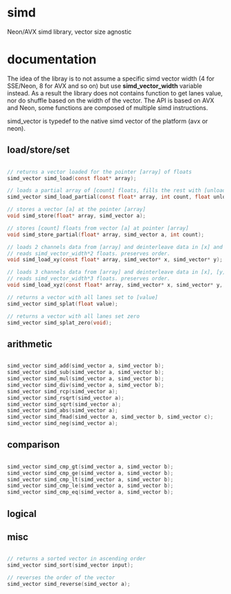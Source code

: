 # simd
Neon/AVX simd library, vector size agnostic


# documentation

The idea of the libray is to not assume a specific simd vector width (4 for SSE/Neon, 8 for AVX and so on) but use **simd_vector_width** variable instead. As a result the library does not contains function to get lanes value, nor do shuffle based on the width of the vector. The API is based on AVX and Neon, some functions are composed of multiple simd instructions.


simd_vector is typedef to the native simd vector of the platform (avx or neon).


## load/store/set

```C

// returns a vector loaded for the pointer [array] of floats
simd_vector simd_load(const float* array);

// loads a partial array of [count] floats, fills the rest with [unload_value]
simd_vector simd_load_partial(const float* array, int count, float unload_value);

// stores a vector [a] at the pointer [array] 
void simd_store(float* array, simd_vector a);

// stores [count] floats from vector [a] at pointer [array]
void simd_store_partial(float* array, simd_vector a, int count);

// loads 2 channels data from [array] and deinterleave data in [x] and [y].
// reads simd_vector_width*2 floats. preserves order.
void simd_load_xy(const float* array, simd_vector* x, simd_vector* y);

// loads 3 channels data from [array] and deinterleave data in [x], [y] and [z].
// reads simd_vector_width*3 floats. preserves order.
void simd_load_xyz(const float* array, simd_vector* x, simd_vector* y, simd_vector* z);

// returns a vector with all lanes set to [value] 
simd_vector simd_splat(float value);

// returns a vector with all lanes set zero
simd_vector simd_splat_zero(void);

```

## arithmetic 

```C

simd_vector simd_add(simd_vector a, simd_vector b);
simd_vector simd_sub(simd_vector a, simd_vector b);
simd_vector simd_mul(simd_vector a, simd_vector b);
simd_vector simd_div(simd_vector a, simd_vector b);
simd_vector simd_rcp(simd_vector a);
simd_vector simd_rsqrt(simd_vector a);
simd_vector simd_sqrt(simd_vector a);
simd_vector simd_abs(simd_vector a);
simd_vector simd_fmad(simd_vector a, simd_vector b, simd_vector c);
simd_vector simd_neg(simd_vector a);

```

## comparison

```C

simd_vector simd_cmp_gt(simd_vector a, simd_vector b);
simd_vector simd_cmp_ge(simd_vector a, simd_vector b); 
simd_vector simd_cmp_lt(simd_vector a, simd_vector b); 
simd_vector simd_cmp_le(simd_vector a, simd_vector b); 
simd_vector simd_cmp_eq(simd_vector a, simd_vector b); 

```

## logical

## misc

```C

// returns a sorted vector in ascending order
simd_vector simd_sort(simd_vector input);

// reverses the order of the vector
simd_vector simd_reverse(simd_vector a);

```
